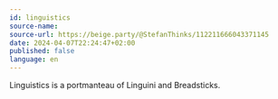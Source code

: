 ```yaml
---
id: linguistics
source-name:
source-url: https://beige.party/@StefanThinks/112211666043371145
date: 2024-04-07T22:24:47+02:00
published: false
language: en
---
```


Linguistics is a portmanteau of Linguini and Breadsticks.
